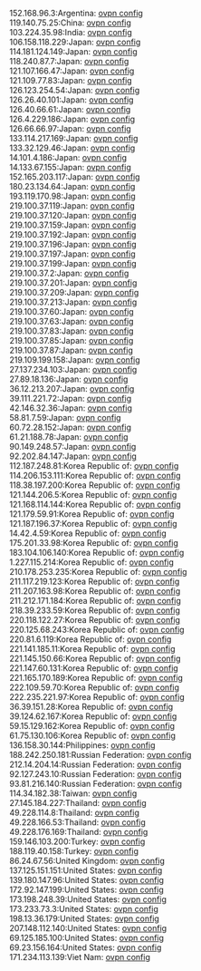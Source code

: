 152.168.96.3:Argentina: [ovpn config](vpn/152_168_96_3.ovpn)  
119.140.75.25:China: [ovpn config](vpn/119_140_75_25.ovpn)  
103.224.35.98:India: [ovpn config](vpn/103_224_35_98.ovpn)  
106.158.118.229:Japan: [ovpn config](vpn/106_158_118_229.ovpn)  
114.181.124.149:Japan: [ovpn config](vpn/114_181_124_149.ovpn)  
118.240.87.7:Japan: [ovpn config](vpn/118_240_87_7.ovpn)  
121.107.166.47:Japan: [ovpn config](vpn/121_107_166_47.ovpn)  
121.109.77.83:Japan: [ovpn config](vpn/121_109_77_83.ovpn)  
126.123.254.54:Japan: [ovpn config](vpn/126_123_254_54.ovpn)  
126.26.40.101:Japan: [ovpn config](vpn/126_26_40_101.ovpn)  
126.40.66.61:Japan: [ovpn config](vpn/126_40_66_61.ovpn)  
126.4.229.186:Japan: [ovpn config](vpn/126_4_229_186.ovpn)  
126.66.66.97:Japan: [ovpn config](vpn/126_66_66_97.ovpn)  
133.114.217.169:Japan: [ovpn config](vpn/133_114_217_169.ovpn)  
133.32.129.46:Japan: [ovpn config](vpn/133_32_129_46.ovpn)  
14.101.4.186:Japan: [ovpn config](vpn/14_101_4_186.ovpn)  
14.133.67.155:Japan: [ovpn config](vpn/14_133_67_155.ovpn)  
152.165.203.117:Japan: [ovpn config](vpn/152_165_203_117.ovpn)  
180.23.134.64:Japan: [ovpn config](vpn/180_23_134_64.ovpn)  
193.119.170.98:Japan: [ovpn config](vpn/193_119_170_98.ovpn)  
219.100.37.119:Japan: [ovpn config](vpn/219_100_37_119.ovpn)  
219.100.37.120:Japan: [ovpn config](vpn/219_100_37_120.ovpn)  
219.100.37.159:Japan: [ovpn config](vpn/219_100_37_159.ovpn)  
219.100.37.192:Japan: [ovpn config](vpn/219_100_37_192.ovpn)  
219.100.37.196:Japan: [ovpn config](vpn/219_100_37_196.ovpn)  
219.100.37.197:Japan: [ovpn config](vpn/219_100_37_197.ovpn)  
219.100.37.199:Japan: [ovpn config](vpn/219_100_37_199.ovpn)  
219.100.37.2:Japan: [ovpn config](vpn/219_100_37_2.ovpn)  
219.100.37.201:Japan: [ovpn config](vpn/219_100_37_201.ovpn)  
219.100.37.209:Japan: [ovpn config](vpn/219_100_37_209.ovpn)  
219.100.37.213:Japan: [ovpn config](vpn/219_100_37_213.ovpn)  
219.100.37.60:Japan: [ovpn config](vpn/219_100_37_60.ovpn)  
219.100.37.63:Japan: [ovpn config](vpn/219_100_37_63.ovpn)  
219.100.37.83:Japan: [ovpn config](vpn/219_100_37_83.ovpn)  
219.100.37.85:Japan: [ovpn config](vpn/219_100_37_85.ovpn)  
219.100.37.87:Japan: [ovpn config](vpn/219_100_37_87.ovpn)  
219.109.199.158:Japan: [ovpn config](vpn/219_109_199_158.ovpn)  
27.137.234.103:Japan: [ovpn config](vpn/27_137_234_103.ovpn)  
27.89.18.136:Japan: [ovpn config](vpn/27_89_18_136.ovpn)  
36.12.213.207:Japan: [ovpn config](vpn/36_12_213_207.ovpn)  
39.111.221.72:Japan: [ovpn config](vpn/39_111_221_72.ovpn)  
42.146.32.36:Japan: [ovpn config](vpn/42_146_32_36.ovpn)  
58.81.7.59:Japan: [ovpn config](vpn/58_81_7_59.ovpn)  
60.72.28.152:Japan: [ovpn config](vpn/60_72_28_152.ovpn)  
61.21.188.78:Japan: [ovpn config](vpn/61_21_188_78.ovpn)  
90.149.248.57:Japan: [ovpn config](vpn/90_149_248_57.ovpn)  
92.202.84.147:Japan: [ovpn config](vpn/92_202_84_147.ovpn)  
112.187.248.81:Korea Republic of: [ovpn config](vpn/112_187_248_81.ovpn)  
114.206.153.111:Korea Republic of: [ovpn config](vpn/114_206_153_111.ovpn)  
118.38.197.200:Korea Republic of: [ovpn config](vpn/118_38_197_200.ovpn)  
121.144.206.5:Korea Republic of: [ovpn config](vpn/121_144_206_5.ovpn)  
121.168.114.144:Korea Republic of: [ovpn config](vpn/121_168_114_144.ovpn)  
121.179.59.91:Korea Republic of: [ovpn config](vpn/121_179_59_91.ovpn)  
121.187.196.37:Korea Republic of: [ovpn config](vpn/121_187_196_37.ovpn)  
14.42.4.59:Korea Republic of: [ovpn config](vpn/14_42_4_59.ovpn)  
175.201.33.98:Korea Republic of: [ovpn config](vpn/175_201_33_98.ovpn)  
183.104.106.140:Korea Republic of: [ovpn config](vpn/183_104_106_140.ovpn)  
1.227.115.214:Korea Republic of: [ovpn config](vpn/1_227_115_214.ovpn)  
210.178.253.235:Korea Republic of: [ovpn config](vpn/210_178_253_235.ovpn)  
211.117.219.123:Korea Republic of: [ovpn config](vpn/211_117_219_123.ovpn)  
211.207.163.98:Korea Republic of: [ovpn config](vpn/211_207_163_98.ovpn)  
211.212.171.184:Korea Republic of: [ovpn config](vpn/211_212_171_184.ovpn)  
218.39.233.59:Korea Republic of: [ovpn config](vpn/218_39_233_59.ovpn)  
220.118.122.27:Korea Republic of: [ovpn config](vpn/220_118_122_27.ovpn)  
220.125.68.243:Korea Republic of: [ovpn config](vpn/220_125_68_243.ovpn)  
220.81.6.119:Korea Republic of: [ovpn config](vpn/220_81_6_119.ovpn)  
221.141.185.11:Korea Republic of: [ovpn config](vpn/221_141_185_11.ovpn)  
221.145.150.66:Korea Republic of: [ovpn config](vpn/221_145_150_66.ovpn)  
221.147.60.131:Korea Republic of: [ovpn config](vpn/221_147_60_131.ovpn)  
221.165.170.189:Korea Republic of: [ovpn config](vpn/221_165_170_189.ovpn)  
222.109.59.70:Korea Republic of: [ovpn config](vpn/222_109_59_70.ovpn)  
222.235.221.97:Korea Republic of: [ovpn config](vpn/222_235_221_97.ovpn)  
36.39.151.28:Korea Republic of: [ovpn config](vpn/36_39_151_28.ovpn)  
39.124.62.167:Korea Republic of: [ovpn config](vpn/39_124_62_167.ovpn)  
59.15.129.162:Korea Republic of: [ovpn config](vpn/59_15_129_162.ovpn)  
61.75.130.106:Korea Republic of: [ovpn config](vpn/61_75_130_106.ovpn)  
136.158.30.144:Philippines: [ovpn config](vpn/136_158_30_144.ovpn)  
188.242.250.181:Russian Federation: [ovpn config](vpn/188_242_250_181.ovpn)  
212.14.204.14:Russian Federation: [ovpn config](vpn/212_14_204_14.ovpn)  
92.127.243.10:Russian Federation: [ovpn config](vpn/92_127_243_10.ovpn)  
93.81.216.140:Russian Federation: [ovpn config](vpn/93_81_216_140.ovpn)  
114.34.182.38:Taiwan: [ovpn config](vpn/114_34_182_38.ovpn)  
27.145.184.227:Thailand: [ovpn config](vpn/27_145_184_227.ovpn)  
49.228.114.8:Thailand: [ovpn config](vpn/49_228_114_8.ovpn)  
49.228.166.53:Thailand: [ovpn config](vpn/49_228_166_53.ovpn)  
49.228.176.169:Thailand: [ovpn config](vpn/49_228_176_169.ovpn)  
159.146.103.200:Turkey: [ovpn config](vpn/159_146_103_200.ovpn)  
188.119.40.158:Turkey: [ovpn config](vpn/188_119_40_158.ovpn)  
86.24.67.56:United Kingdom: [ovpn config](vpn/86_24_67_56.ovpn)  
137.125.151.151:United States: [ovpn config](vpn/137_125_151_151.ovpn)  
139.180.147.96:United States: [ovpn config](vpn/139_180_147_96.ovpn)  
172.92.147.199:United States: [ovpn config](vpn/172_92_147_199.ovpn)  
173.198.248.39:United States: [ovpn config](vpn/173_198_248_39.ovpn)  
173.233.73.3:United States: [ovpn config](vpn/173_233_73_3.ovpn)  
198.13.36.179:United States: [ovpn config](vpn/198_13_36_179.ovpn)  
207.148.112.140:United States: [ovpn config](vpn/207_148_112_140.ovpn)  
69.125.185.100:United States: [ovpn config](vpn/69_125_185_100.ovpn)  
69.23.156.164:United States: [ovpn config](vpn/69_23_156_164.ovpn)  
171.234.113.139:Viet Nam: [ovpn config](vpn/171_234_113_139.ovpn)  
